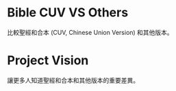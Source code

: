 # Bible CUV VS Others

比較聖經和合本 (CUV, Chinese Union Version) 和其他版本。

# Project Vision

讓更多人知道聖經和合本和其他版本的重要差異。
